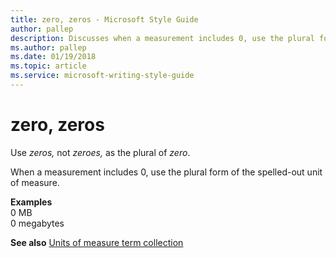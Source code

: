 ```yaml
---
title: zero, zeros - Microsoft Style Guide
author: pallep
description: Discusses when a measurement includes 0, use the plural form of the spelled-out unit of measure, such as zero, not zeroes, as the plural of zero.
ms.author: pallep
ms.date: 01/19/2018
ms.topic: article
ms.service: microsoft-writing-style-guide
---
```


# zero, zeros

Use *zeros,* not *zeroes,* as the plural of *zero*.

When a measurement includes 0, use the plural form of the spelled-out unit of measure.

**Examples**  
0 MB  
0 megabytes  

**See also** [Units of measure term collection](~/a-z-word-list-term-collections/term-collections/units-of-measure-terms.md)

